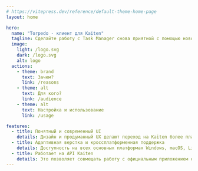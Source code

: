 ```yaml
---
# https://vitepress.dev/reference/default-theme-home-page
layout: home

hero:
  name: "Torpedo - клиент для Kaiten"
  tagline: Сделайте работу с Task Manager снова приятной с помощью нового клиента Kaiten с привычным, интуитивно понятным интерфейсом.
  image:
    light: /logo.svg
    dark: /logo.svg
    alt: logo
  actions:
    - theme: brand
      text: Зачем?
      link: /reasons
    - theme: alt
      text: Для кого?
      link: /audience
    - theme: alt
      text: Настройка и использование
      link: /usage

features:
  - title: Понятный и современный UI
    details: Дизайн и продуманный UX делают переход на Kaiten более плавным, а ежедневное использование — более привычным по сравнению с оригинальным решением от команды Kaiten.
  - title: Адаптивная верстка и кроссплатформенная поддержка
    details: Доступность на всех основных платформах Windows, macOS, Linux, iOS и Android.
  - title: Работает на API Kaiten
    details: Это позволяет совмещать работу с официальным приложением от Kaiten, используя его для решения тех задач, в которых он действительно хорош.
---
```



